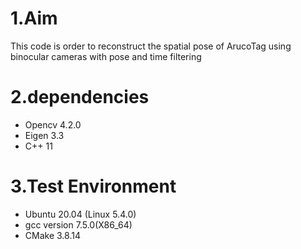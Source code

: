 # 1.Aim
This code is order to reconstruct the spatial pose of ArucoTag using binocular cameras with pose and time filtering 
# 2.dependencies
- Opencv 4.2.0
- Eigen 3.3
- C++ 11
# 3.Test Environment
- Ubuntu 20.04 (Linux 5.4.0)
- gcc version 7.5.0(X86_64)
- CMake 3.8.14
